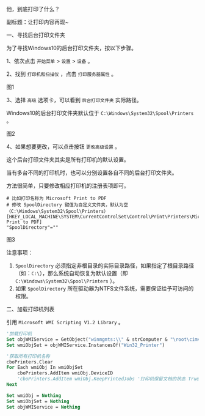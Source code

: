 他，到底打印了什么？

副标题：让打印内容再现~







一、寻找后台打印文件夹

为了寻找Windows10的后台打印文件夹，按以下步骤。

1、依次点击 `开始菜单` > `设置` > `设备` 。

2、找到 `打印机和扫描仪` ，点击 `打印服务器属性` 。

图1

3、选择 `高级` 选项卡，可以看到 `后台打印文件夹` 实际路径。

Windows10的后台打印文件夹默认位于 `C:\Windows\System32\Spool\Printers` 。

图2

4、如果想要更改，可以点击按钮 `更改高级设置` 。



这个后台打印文件夹其实是所有打印机的默认设置。

当有多台不同的打印机时，也可以分别设置各自不同的后台打印文件夹。

方法很简单，只要修改相应打印机的注册表项即可。

```shell
# 比如打印名称为 Microsoft Print to PDF
# 修改 SpoolDirectory 键值为自定义文件夹，默认为空（C:\Windows\System32\Spool\Printers）
[HKEY_LOCAL_MACHINE\SYSTEM\CurrentControlSet\Control\Print\Printers\Microsoft Print to PDF]
"SpoolDirectory"=""
```

图3



注意事项：

1. `SpoolDirectory` 必须指定非根目录的实际目录路径，如果指定了根目录路径（如：`C:\`），那么系统自动恢复为默认设置（即 `C:\Windows\System32\Spool\Printers` ）。
2. 如果 `SpoolDirectory` 所在驱动器为NTFS文件系统，需要保证给予可访问的权限。





二、加载打印机列表

引用 `Microsoft WMI Scripting V1.2 Library` 。



```vb
'加载打印机
Set objWMIService = GetObject("winmgmts:\\" & strComputer & "\root\cimv2")
Set wmiObjSet = objWMIService.InstancesOf("Win32_Printer")

'获取所有打印机名称
cboPrinters.Clear
For Each wmiObj In wmiObjSet
    cboPrinters.AddItem wmiObj.DeviceID
    'cboPrinters.AddItem wmiObj.KeepPrintedJobs '打印机保留文档的状态 True or False
Next

Set wmiObj = Nothing
Set wmiObjSet = Nothing
Set objWMIService = Nothing
```







